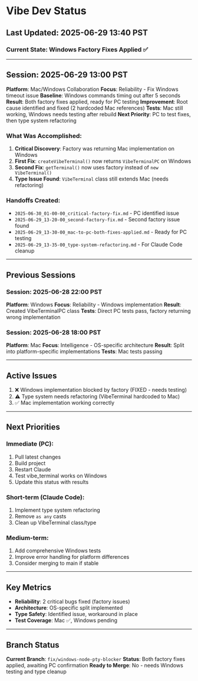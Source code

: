 # Vibe Dev Status

## Last Updated: 2025-06-29 13:40 PST

### Current State: Windows Factory Fixes Applied ✅

---

## Session: 2025-06-29 13:00 PST

**Platform**: Mac/Windows Collaboration
**Focus**: Reliability - Fix Windows timeout issue
**Baseline**: Windows commands timing out after 5 seconds
**Result**: Both factory fixes applied, ready for PC testing
**Improvement**: Root cause identified and fixed (2 hardcoded Mac references)
**Tests**: Mac still working, Windows needs testing after rebuild
**Next Priority**: PC to test fixes, then type system refactoring

### What Was Accomplished:
1. **Critical Discovery**: Factory was returning Mac implementation on Windows
2. **First Fix**: `createVibeTerminal()` now returns `VibeTerminalPC` on Windows
3. **Second Fix**: `getTerminal()` now uses factory instead of `new VibeTerminal()`
4. **Type Issue Found**: `VibeTerminal` class still extends Mac (needs refactoring)

### Handoffs Created:
- `2025-06-30_01-00-00_critical-factory-fix.md` - PC identified issue
- `2025-06-29_13-20-00_second-factory-fix.md` - Second factory issue found
- `2025-06-29_13-30-00_mac-to-pc-both-fixes-applied.md` - Ready for PC testing
- `2025-06-29_13-35-00_type-system-refactoring.md` - For Claude Code cleanup

---

## Previous Sessions

### Session: 2025-06-28 22:00 PST
**Platform**: Windows
**Focus**: Reliability - Windows implementation
**Result**: Created VibeTerminalPC class
**Tests**: Direct PC tests pass, factory returning wrong implementation

### Session: 2025-06-28 18:00 PST
**Platform**: Mac
**Focus**: Intelligence - OS-specific architecture
**Result**: Split into platform-specific implementations
**Tests**: Mac tests passing

---

## Active Issues

1. ❌ Windows implementation blocked by factory (FIXED - needs testing)
2. ⚠️ Type system needs refactoring (VibeTerminal hardcoded to Mac)
3. ✅ Mac implementation working correctly

---

## Next Priorities

### Immediate (PC):
1. Pull latest changes
2. Build project
3. Restart Claude
4. Test vibe_terminal works on Windows
5. Update this status with results

### Short-term (Claude Code):
1. Implement type system refactoring
2. Remove `as any` casts
3. Clean up VibeTerminal class/type

### Medium-term:
1. Add comprehensive Windows tests
2. Improve error handling for platform differences
3. Consider merging to main if stable

---

## Key Metrics

- **Reliability**: 2 critical bugs fixed (factory issues)
- **Architecture**: OS-specific split implemented
- **Type Safety**: Identified issue, workaround in place
- **Test Coverage**: Mac ✅, Windows pending

---

## Branch Status

**Current Branch**: `fix/windows-node-pty-blocker`
**Status**: Both factory fixes applied, awaiting PC confirmation
**Ready to Merge**: No - needs Windows testing and type cleanup